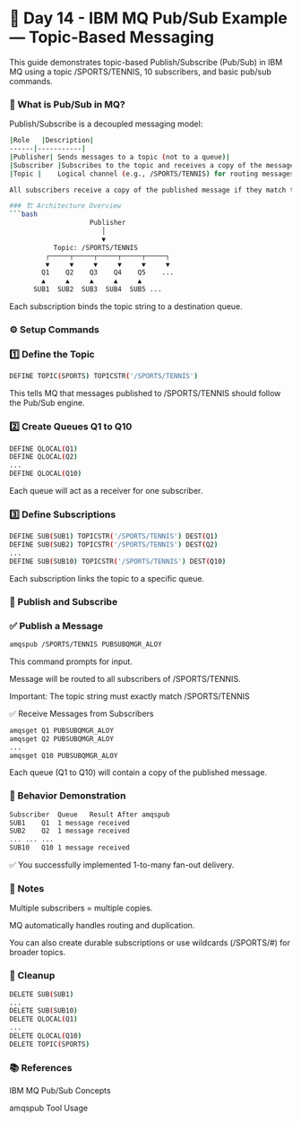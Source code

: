 # 📘 Day 14 - IBM MQ Pub/Sub Example — Topic-Based Messaging
This guide demonstrates topic-based Publish/Subscribe (Pub/Sub) in IBM MQ using a topic /SPORTS/TENNIS, 10 subscribers, and basic pub/sub commands.

### 🧠 What is Pub/Sub in MQ?
Publish/Subscribe is a decoupled messaging model:
``` bash
|Role	|Description|
------|-----------|
|Publisher|	Sends messages to a topic (not to a queue)|
|Subscriber	|Subscribes to the topic and receives a copy of the message|
|Topic |	Logical channel (e.g., /SPORTS/TENNIS) for routing messages|

All subscribers receive a copy of the published message if they match the topic.

### 🏗️ Architecture Overview
```bash
                    Publisher
                       │
                       ▼
           Topic: /SPORTS/TENNIS
         ┌─────┬─────┬─────┬─────┬─────┐
         ▼     ▼     ▼     ▼     ▼     ▼
        Q1    Q2    Q3    Q4    Q5    ...
        ▲     ▲     ▲     ▲     ▲
      SUB1  SUB2  SUB3  SUB4  SUB5 ...
```
Each subscription binds the topic string to a destination queue.

### ⚙️ Setup Commands
### 1️⃣ Define the Topic
``` bash
DEFINE TOPIC(SPORTS) TOPICSTR('/SPORTS/TENNIS')
```
This tells MQ that messages published to /SPORTS/TENNIS should follow the Pub/Sub engine.

### 2️⃣ Create Queues Q1 to Q10
``` bash
DEFINE QLOCAL(Q1)
DEFINE QLOCAL(Q2)
...
DEFINE QLOCAL(Q10)
```
Each queue will act as a receiver for one subscriber.

### 3️⃣ Define Subscriptions
``` bash
DEFINE SUB(SUB1) TOPICSTR('/SPORTS/TENNIS') DEST(Q1)
DEFINE SUB(SUB2) TOPICSTR('/SPORTS/TENNIS') DEST(Q2)
...
DEFINE SUB(SUB10) TOPICSTR('/SPORTS/TENNIS') DEST(Q10)
```
Each subscription links the topic to a specific queue.

### 🚀 Publish and Subscribe
### ✅ Publish a Message
``` bash
amqspub /SPORTS/TENNIS PUBSUBQMGR_ALOY
```
This command prompts for input.

Message will be routed to all subscribers of /SPORTS/TENNIS.

Important: The topic string must exactly match /SPORTS/TENNIS

✅ Receive Messages from Subscribers
``` bash
amqsget Q1 PUBSUBQMGR_ALOY
amqsget Q2 PUBSUBQMGR_ALOY
...
amqsget Q10 PUBSUBQMGR_ALOY
```
Each queue (Q1 to Q10) will contain a copy of the published message.

### 🔁 Behavior Demonstration
``` bash
Subscriber	Queue	Result After amqspub
SUB1	Q1	1 message received
SUB2	Q2	1 message received
...	...	...
SUB10	Q10	1 message received
```
✅ You successfully implemented 1-to-many fan-out delivery.

### 🧠 Notes
Multiple subscribers = multiple copies.

MQ automatically handles routing and duplication.

You can also create durable subscriptions or use wildcards (/SPORTS/#) for broader topics.

### 🧼 Cleanup
``` bash
DELETE SUB(SUB1)
...
DELETE SUB(SUB10)
DELETE QLOCAL(Q1)
...
DELETE QLOCAL(Q10)
DELETE TOPIC(SPORTS)
```
### 📚 References

IBM MQ Pub/Sub Concepts

amqspub Tool Usage

